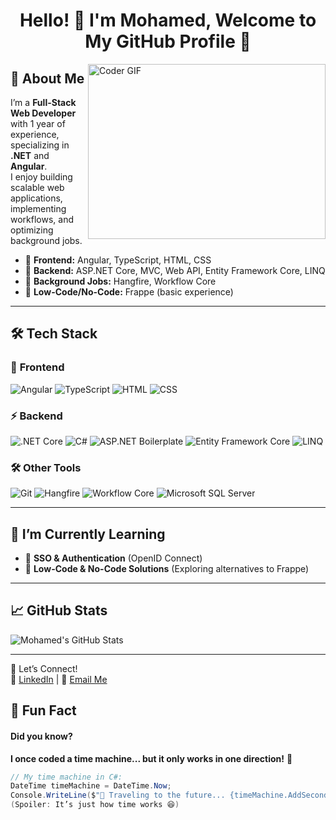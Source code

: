 <h1 align="center">Hello! 👋 I'm Mohamed, Welcome to My GitHub Profile 🚀</h1>

<img align="right" src="https://media.giphy.com/media/SWoSkN6DxTszqIKEqv/giphy.gif" alt="Coder GIF" width="380" height="280">

## 🚀 About Me  
I’m a **Full-Stack Web Developer** with 1 year of experience, specializing in **.NET** and **Angular**.  
I enjoy building scalable web applications, implementing workflows, and optimizing background jobs.

- 🔹 **Frontend:** Angular, TypeScript, HTML, CSS  
- 🔹 **Backend:** ASP.NET Core, MVC, Web API, Entity Framework Core, LINQ  
- 🔹 **Background Jobs:** Hangfire, Workflow Core  
- 🔹 **Low-Code/No-Code:** Frappe (basic experience)  

---

## 🛠 Tech Stack  

### 🚀 **Frontend**
![Angular](https://img.shields.io/badge/-Angular-DD0031?style=flat-square&logo=angular&logoColor=ffffff)
![TypeScript](https://img.shields.io/badge/-TypeScript-2e72bc?style=flat-square&logo=typescript&logoColor=ffffff)
![HTML](https://img.shields.io/badge/-HTML-%23E44D27?style=flat-square&logo=html5&logoColor=ffffff)
![CSS](https://img.shields.io/badge/-CSS-%231572B6?style=flat-square&logo=css3&logoColor=ffffff)

### ⚡ **Backend**
![.NET Core](https://img.shields.io/badge/-.NET%20Core-512BD4?style=flat-square&logo=.net&logoColor=ffffff)
![C#](https://img.shields.io/badge/-C%23-%23239120?style=flat-square&logo=c-sharp&logoColor=ffffff)
![ASP.NET Boilerplate](https://img.shields.io/badge/-ASP.NET%20Boilerplate-512BD4?style=flat-square&logo=dot-net&logoColor=ffffff)
![Entity Framework Core](https://img.shields.io/badge/-Entity%20Framework%20Core-512BD4?style=flat-square&logo=dot-net&logoColor=ffffff)
![LINQ](https://img.shields.io/badge/-LINQ-512BD4?style=flat-square&logo=dot-net&logoColor=ffffff)

### 🛠 **Other Tools**
![Git](https://img.shields.io/badge/-Git-%23F05032?style=flat-square&logo=git&logoColor=ffffff)
![Hangfire](https://img.shields.io/badge/-Hangfire-512BD4?style=flat-square&logo=dot-net&logoColor=ffffff)
![Workflow Core](https://img.shields.io/badge/-Workflow%20Core-512BD4?style=flat-square&logo=dot-net&logoColor=ffffff)
![Microsoft SQL Server](https://img.shields.io/badge/-Microsoft%20SQL%20Server-CC2927?style=flat-square&logo=microsoft-sql-server&logoColor=ffffff)

---

## 🌱 I’m Currently Learning  
- 🔸 **SSO & Authentication** (OpenID Connect)  
- 🔸 **Low-Code & No-Code Solutions** (Exploring alternatives to Frappe)  

---

## 📈 GitHub Stats  

![Mohamed's GitHub Stats](https://github-readme-stats.vercel.app/api?username=Mohamed-ezz1&show_icons=true&theme=radical)  

---


🚀 Let’s Connect!  
🔗 [LinkedIn](https://www.linkedin.com/in/mohamed-ezz-elarab/) | 📧 [Email Me](mohamed.ezzelarab101@gmail.com)

## 🎉 Fun Fact  

#### Did you know?  
**I once coded a time machine... but it only works in one direction!** 🚀  

```csharp
// My time machine in C#:
DateTime timeMachine = DateTime.Now;
Console.WriteLine($"🚀 Traveling to the future... {timeMachine.AddSeconds(5)}");
(Spoiler: It’s just how time works 😆)
